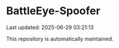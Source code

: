 # BattleEye-Spoofer

Last updated: 2025-06-29 03:21:13

This repository is automatically maintained.

